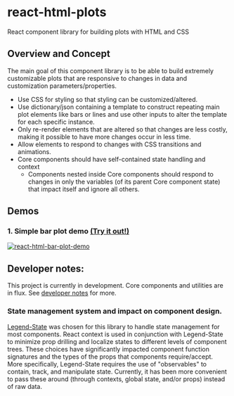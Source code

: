 # react-html-plots

React component library for building plots with HTML and CSS

## Overview and Concept
The main goal of this component library is to be able to build extremely customizable plots that are responsive to changes in data and customization parameters/properties.
 - Use CSS for styling so that styling can be customized/altered.
 - Use dictionary/json containing a template to construct repeating main plot elements like bars or lines
 and use other inputs to alter the template for each specific instance.
 - Only re-render elements that are altered so that changes are less costly, making it possible
 to have more changes occur in less time.
 - Allow elements to respond to changes with CSS transitions and animations.
 - Core components should have self-contained state handling and context
    - Components nested inside Core components should respond to changes in only the variables (of its parent Core component state) that impact itself and ignore all others.

## Demos

### 1. Simple bar plot demo  [**(Try it out!)**](https://bouzidanas.github.io/react-html-plots/)
[![react-html-bar-plot-demo](https://github.com/bouzidanas/react-html-plots/assets/25779130/9e16e3f9-e88a-4d39-b65f-182a97a1d72a)](https://bouzidanas.github.io/react-html-plots/)


## Developer notes:
This project is currently in development. Core components and utilities are in flux. See [developer notes](https://github.com/bouzidanas/react-html-plots/blob/dev/DEV.md) for more.

### State management system and impact on component design.
[Legend-State](https://github.com/LegendApp/legend-state) was chosen for this library to handle state management for most components. React context is used in conjunction with Legend-State to minimize prop drilling and localize states to different levels of component trees. These choices have significantly impacted component function signatures and the types of the props that components require/accept. More specifically, Legend-State requires the use of "observables" to contain, track, and manipulate state. Currently, it has been more convenient to pass these around (through contexts, global state, and/or props) instead of raw data.